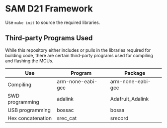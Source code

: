 # SAM D21 Framework

Use `make init` to source the required libraries.

## Third-party Programs Used
While this repository either includes or pulls in the libraries required for building code,
there are certain third-party programs used for compiling and flashing the MCUs.


Use | Program | Package
---|---|---
Compiling | arm-none-eabi-gcc | arm-none-eabi-gcc
SWD programming | adalink | Adafruit_Adalink
USB programming | bossac | bossa
Hex concatenation | srec_cat | srecord
